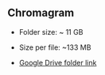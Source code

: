 ## Chromagram

- Folder size: ~ 11 GB
- Size per file: ~133 MB

- [Google Drive folder link](https://drive.google.com/drive/folders/18Zs763qrvs69SbLQ7VO6Cta4kOpmniPm?usp=sharing)

